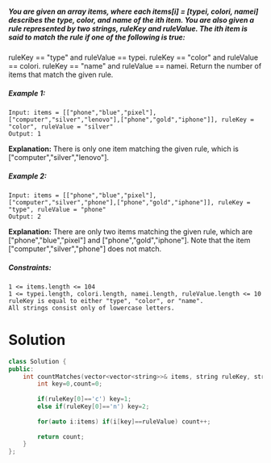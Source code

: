 ##### You are given an array items, where each items[i] = [typei, colori, namei] describes the type, color, and name of the ith item. You are also given a rule represented by two strings, ruleKey and ruleValue. The ith item is said to match the rule if one of the following is true:

ruleKey == "type" and ruleValue == typei.
ruleKey == "color" and ruleValue == colori.
ruleKey == "name" and ruleValue == namei.
Return the number of items that match the given rule.

 

##### Example 1:
````
Input: items = [["phone","blue","pixel"],["computer","silver","lenovo"],["phone","gold","iphone"]], ruleKey = "color", ruleValue = "silver"
Output: 1
````
**Explanation:** There is only one item matching the given rule, which is ["computer","silver","lenovo"].

##### Example 2:
```
Input: items = [["phone","blue","pixel"],["computer","silver","phone"],["phone","gold","iphone"]], ruleKey = "type", ruleValue = "phone"
Output: 2
```
**Explanation:** There are only two items matching the given rule, which are ["phone","blue","pixel"] and ["phone","gold","iphone"]. Note that the item ["computer","silver","phone"] does not match.
 

##### Constraints:
```
1 <= items.length <= 104
1 <= typei.length, colori.length, namei.length, ruleValue.length <= 10
ruleKey is equal to either "type", "color", or "name".
All strings consist only of lowercase letters.
```

# Solution

```cpp
class Solution {
public:
    int countMatches(vector<vector<string>>& items, string ruleKey, string ruleValue) {
        int key=0,count=0;
        
        if(ruleKey[0]=='c') key=1;
        else if(ruleKey[0]=='n') key=2;
        
        for(auto i:items) if(i[key]==ruleValue) count++;
        
        return count;
    }
};

```